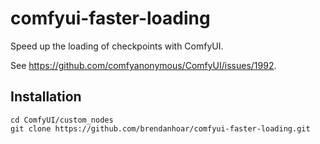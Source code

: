 # comfyui-faster-loading

Speed up the loading of checkpoints with ComfyUI.

See https://github.com/comfyanonymous/ComfyUI/issues/1992.

## Installation

```
cd ComfyUI/custom_nodes
git clone https://github.com/brendanhoar/comfyui-faster-loading.git
```
